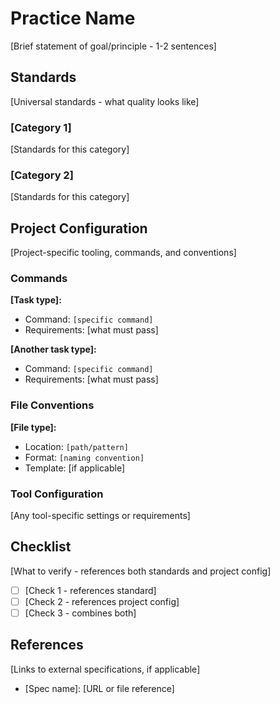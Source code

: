 # Practice Name

[Brief statement of goal/principle - 1-2 sentences]

## Standards

[Universal standards - what quality looks like]

### [Category 1]

[Standards for this category]

### [Category 2]

[Standards for this category]

## Project Configuration

[Project-specific tooling, commands, and conventions]

### Commands

**[Task type]:**
- Command: `[specific command]`
- Requirements: [what must pass]

**[Another task type]:**
- Command: `[specific command]`
- Requirements: [what must pass]

### File Conventions

**[File type]:**
- Location: `[path/pattern]`
- Format: `[naming convention]`
- Template: [if applicable]

### Tool Configuration

[Any tool-specific settings or requirements]

## Checklist

[What to verify - references both standards and project config]

- [ ] [Check 1 - references standard]
- [ ] [Check 2 - references project config]
- [ ] [Check 3 - combines both]

## References

[Links to external specifications, if applicable]
- [Spec name]: [URL or file reference]
